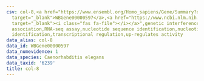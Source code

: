 ```yaml
---
csv: col-8,<a href="https://www.ensembl.org/Homo_sapiens/Gene/Summary?db=core;g=WBGene00000597"
  target="_blank">WBGene00000597</a>,<a href="https://www.ncbi.nlm.nih.gov/pubmed/27496166"
  target="_blank"><i class="fas fa-file"></i></a>",genetic interference,functional
  association,RNA-seq assay,nucleotide sequence identification,nucleotide sequence
  identification,transcriptional regulation,up-regulates activity
data_alias: col-8
data_id: WBGene00000597
data_numevidence: 1
data_species: Caenorhabditis elegans
data_taxid: '6239'
title: col-8
---
```

